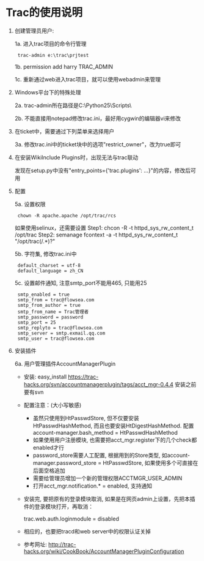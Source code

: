 Trac的使用说明
=====

1. 创建管理员用户:

   1a. 进入trac项目的命令行管理

        trac-admin e:\trac\prjtest

   1b. permission add harry TRAC_ADMIN
   
   1c. 重新通过web进入trac项目，就可以使用webadmin来管理

2. Windows平台下的特殊处理

   2a. trac-admin所在路径是C:\Python25\Scripts\
   
   2b. 不能直接用notepad修改trac.ini，最好用cygwin的编辑器vi来修改

3. 在ticket中，需要通过下列菜单来选择用户

   3a. 修改trac.ini中的ticket块中的选项"restrict_owner"，改为true即可

4. 在安装WikiInclude Plugins时，出现无法与trac联动

   发现在setup.py中没有"entry_points={'trac.plugins': ...}"的内容，修改后可用

5. 配置

   5a. 设置权限

        chown -R apache.apache /opt/trac/rcs

   如果使用selinux，还需要设置
   Step1: chcon -R -t httpd_sys_rw_content_t /opt/trac
   Step2: semanage fcontext -a -t httpd_sys_rw_content_t "/opt/trac(/.*)?"
   
   5b. 字符集, 修改trac.ini中

        default_charset = utf-8
        default_language = zh_CN

   5c. 设置邮件通知, 注意smtp_port不能用465, 只能用25

        smtp_enabled = true
        smtp_from = trac@flowsea.com
        smtp_from_author = true
        smtp_from_name = Trac管理者
        smtp_password = password
        smtp_port = 25
        smtp_replyto = trac@flowsea.com
        smtp_server = smtp.exmail.qq.com
        smtp_user = trac@flowsea.com

6. 安装插件

   6a. 用户管理插件AccountManagerPlugin

    - 安装: easy_install https://trac-hacks.org/svn/accountmanagerplugin/tags/acct_mgr-0.4.4
            安装之前要有svn

    - 配置注意：(大小写敏感)

      - 虽然只使用到HtPasswdStore, 但不仅要安装HtPasswdHashMethod, 而且也要安装HtDigestHashMethod. 配置account-manager.bash_method = HtPasswdHashMethod
      - 如果使用用户注册模块, 也需要把acct_mgr.register下的几个check都enabled才行
      - password_store需要人工配置, 根据用到的Store类型, 如account-manager.password_store = HtPasswdStore, 如果使用多个可直接在后面空格追加
      - 需要给管理员增加一个新的管理权限ACCTMGR_USER_ADMIN
      - 打开acct_mgr.notification.* = enabled, 支持通知

    - 安装完, 要把原有的登录模块取消, 如果是在网页admin上设置，先把本插件的登录模块打开，再取消：

         trac.web.auth.loginmodule = disabled

    - 相应的，也要把tracd和web server中的权限认证关掉

    - 参考网址: http://trac-hacks.org/wiki/CookBook/AccountManagerPluginConfiguration

